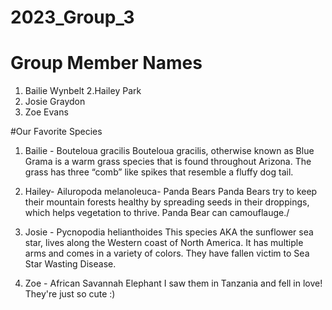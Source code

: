 # 2023_Group_3

# Group Member Names
1. Bailie Wynbelt
2.Hailey Park
3. Josie Graydon
4. Zoe Evans

#Our Favorite Species
1. Bailie - Bouteloua gracilis
Bouteloua gracilis, otherwise known as Blue Grama is a warm grass species that is found throughout Arizona. The grass has three “comb” like spikes that resemble a fluffy dog tail.


2. Hailey- Ailuropoda melanoleuca- Panda Bears
Panda Bears try to keep their mountain forests healthy by spreading seeds in their droppings, which helps vegetation to thrive. Panda Bear can camouflauge./


3. Josie - Pycnopodia helianthoides
This species AKA the sunflower sea star, lives along the Western coast of North America. It has multiple arms and comes in a variety of colors. They have fallen victim to Sea Star Wasting Disease.


4. Zoe - African Savannah Elephant
I saw them in Tanzania and fell in love! They're just so cute :)
